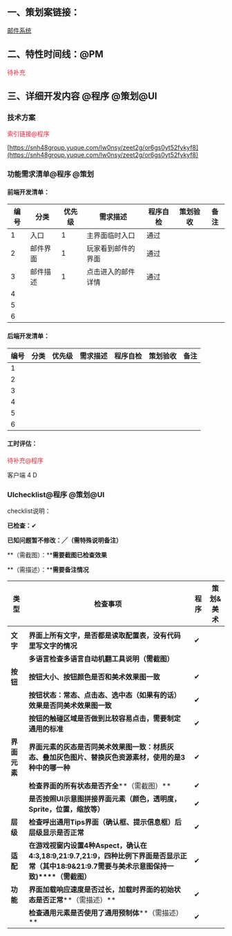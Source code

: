 ## 一、策划案链接：
[邮件系统](https://snh48group.yuque.com/zdlwma/kxyozs/bt6fbwd7bxgeru5v)

## 二、特性时间线：@PM
<font style="color:#DF2A3F;">待补充</font>

## 三、详细开发内容 @程序 @策划@UI
### 技术方案
<font style="color:#DF2A3F;">索引链接@程序</font>

[https://snh48group.yuque.com/lw0nsy/zeet2g/or6gs0yt52fykyf8](https://snh48group.yuque.com/lw0nsy/zeet2g/or6gs0yt52fykyf8)

### 功能需求清单@程序 @策划
#### 前端开发清单：
| 编号 | 分类 | 优先级 | 需求描述 | 程序自检 | 策划验收 | 备注 |
| --- | --- | --- | --- | --- | --- | --- |
| 1 | 入口 | 1 | 主界面临时入口 | 通过 | | |
| 2 | 邮件界面 | 1  | 玩家看到邮件的界面 | 通过 | | |
| 3 | 邮件描述 | 1 | 点击进入的邮件详情 | 通过 | | |
| 4 | |  |  |  | | |
| 5 | |  |  |  | | |
| 6 | |  |  |  | | |


#### 后端开发清单：
| 编号 | 分类 | 优先级 | 需求描述 | 程序自检 | 策划验收 | 备注 |
| --- | --- | --- | --- | --- | --- | --- |
| 1 |  |  |  |  | | |
| 2 | |  |  |  | | |
| 3 |  |  |  |  | | |
| 4 | |  |  |  | | |
| 5 | |  |  |  | | |
| 6 | |  |  |  | | |


#### 工时评估：
<font style="color:#DF2A3F;">待补充@程序</font>

客户端  4 D



### UIchecklist@程序 @策划@UI
checklist说明：

**已检查：**✔

**已知问题暂不修改：╱（需特殊说明备注）**

**（需截图）：****需要截图已检查效果**

**（需描述）：****需要备注情况**

| **类型** | **检查事项** | **程序** | **策划&美术** |
| --- | --- | --- | --- |
| | | | |
| **文字** | **界面上所有文字，是否都是读取配置表，没有代码里写文字的情况** | ✔ | |
| | **多语言检查****多语言自动机翻工具说明****（需截图）** | | |
| **按钮** | **按钮大小、按钮颜色是否和美术效果图一致** | ✔ | |
| | **按钮状态：常态、点击态、选中态（如果有的话）效果是否同美术效果图一致** | ✔ | |
| | **按钮的触碰区域是否做到比较容易点击，需要制定通用的标准** | ✔ | |
| **界面元素** | **界面元素的灰态是否同美术效果图一致：材质灰态、叠加灰色图片、替换灰色资源素材，使用的是3种中的哪一种** | ✔ | |
| | **检查界面的所有状态是否齐全****（需截图）** | ✔ | |
| | **是否按照UI示意图拼接界面元素（颜色，透明度，Sprite，位置，缩放等）** | ✔ | |
| **层级** | **检查呼出通用Tips界面（确认框、提示信息框）后层级显示是否正常** | ✔ | |
| **适配** | **在游戏视窗内设置4种Aspect，确认在4:3,18:9,21:9.7,21:9，四种比例下界面是否显示正常（其中18:9&21:9.7需要与美术示意图保持一致)****（需截图）** | ✔ | |
| **功能** | **界面加载响应速度是否过长，加载时界面的初始状态是否正常****（需描述）** | ✔ | |
| | **检查通用元素是否使用了通用预制体****（需描述）** | ✔ | |






